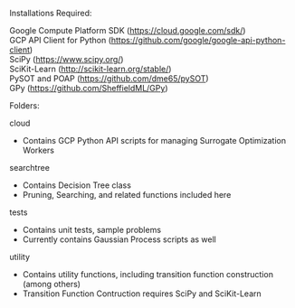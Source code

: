 Installations Required:

Google Compute Platform SDK (https://cloud.google.com/sdk/)  
GCP API Client for Python (https://github.com/google/google-api-python-client)  
SciPy (https://www.scipy.org/)  
SciKit-Learn (http://scikit-learn.org/stable/)  
PySOT and POAP (https://github.com/dme65/pySOT)  
GPy (https://github.com/SheffieldML/GPy)



Folders:

cloud

* Contains GCP Python API scripts for managing Surrogate Optimization Workers 

searchtree

* Contains Decision Tree class
* Pruning, Searching, and related functions included here

tests

* Contains unit tests, sample problems
* Currently contains Gaussian Process scripts as well

utility

* Contains utility functions, including transition function construction (among others)
* Transition Function Contruction requires SciPy and SciKit-Learn


